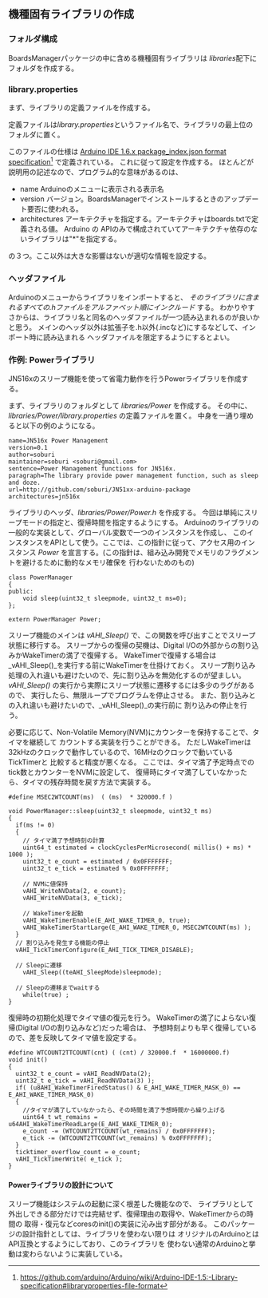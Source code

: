 機種固有ライブラリの作成
----------------------------

### フォルダ構成

BoardsManagerパッケージの中に含める機種固有ライブラリは
*libraries*配下にフォルダを作成する。

### library.properties

まず、ライブラリの定義ファイルを作成する。

定義ファイルは*library.properties*というファイル名で、ライブラリの最上位のフォルダに置く。

このファイルの仕様は
[Arduino IDE 1.6.x package_index.json format specification](https://github.com/arduino/Arduino/wiki/Arduino-IDE-1.5:-Library-specification#libraryproperties-file-format)[^1]
で定義されている。 これに従って設定を作成する。
ほとんどが説明用の記述なので、プログラム的な意味があるのは、

- name
    Arduinoのメニューに表示される表示名
- version
    バージョン。BoardsManagerでインストールするときのアップデート要否に使われる。
- architectures
    アーキテクチャを指定する。アーキテクチャはboards.txtで定義される値。
    Arduino の APIのみで構成されていてアーキテクチャ依存のないライブラリは"*"を指定する。

の３つ。ここ以外は大きな影響はないが適切な情報を設定する。

[^1]: <https://github.com/arduino/Arduino/wiki/Arduino-IDE-1.5:-Library-specification#libraryproperties-file-format>


### ヘッダファイル

Arduinoのメニューからライブラリをインポートすると、
_そのライブラリに含まれるすべての.hファイルをアルファベット順にインクルード_ する。
わかりやすさからは、ライブラリ名と同名のヘッダファイルが一つ読み込まれるのが良いかと思う。
メインのヘッダ以外は拡張子を.h以外(.incなど)にするなどして、インポート時に読み込まれる
ヘッダファイルを限定するようにするとよい。


### 作例: Powerライブラリ

JN516xのスリープ機能を使って省電力動作を行うPowerライブラリを作成する。

まず、ライブラリのフォルダとして *libraries/Power* を作成する。
その中に、 *libraries/Power/library.properties* の定義ファイルを置く。
中身を一通り埋めると以下の例のようになる。

```
name=JN516x Power Management
version=0.1
author=soburi
maintainer=soburi <soburi@gmail.com>
sentence=Power Management functions for JN516x.
paragraph=The library provide power management function, such as sleep and doze.
url=http://github.com/soburi/JN51xx-arduino-package
architectures=jn516x
```

ライブラリのヘッダ、*libraries/Power/Power.h* を作成する。
今回は単純にスリープモードの指定と、復帰時間を指定するようにする。
Arduinoのライブラリの一般的な実装として、グローバル変数で一つのインスタンスを作成し、
このインスタンスをAPIとして使う。ここでは、この指針に従って、アクセス用のインスタンス *Power*
を宣言する。(この指針は、組み込み開発でメモリのフラグメントを避けるために動的なメモリ確保を
  行わないためのもの)

```
class PowerManager
{
public:
	void sleep(uint32_t sleepmode, uint32_t ms=0);
};

extern PowerManager Power;
```

スリープ機能のメインは *vAHI\_Sleep()* で、この関数を呼び出すことでスリープ状態に移行する。
スリープからの復帰の契機は、Digital I/Oの外部からの割り込みかWakeTimerの満了で復帰する。
WakeTimerで復帰する場合は _vAHI\_Sleep()_を実行する前にWakeTimerを仕掛けておく。
スリープ割り込み処理の入れ違いも避けたいので、先に割り込みを無効化するのが望ましい。
_vAHI\_Sleep()_ の実行から実際にスリープ状態に遷移するには多少のラグがあるので、
実行したら、無限ループでプログラムを停止させる。
また、割り込みとの入れ違いも避けたいので、_vAHI\_Sleep()_の実行前に
割り込みの停止を行う。

必要に応じて、Non-Volatile Memory(NVM)にカウンターを保持することで、タイマを継続して
カウントする実装を行うことができる。
ただしWakeTimerは32kHzのクロックで動作しているので、16MHzのクロックで動いているTickTimerと
比較すると精度が悪くなる。
ここでは、タイマ満了予定時点でのtick数とカウンターをNVMに設定して、
復帰時にタイマ満了していなかったら、タイマの残存時間を戻す方法で実装する。

```
#define MSEC2WTCOUNT(ms)  ( (ms)  * 320000.f )

void PowerManager::sleep(uint32_t sleepmode, uint32_t ms)
{
  if(ms != 0)
  {
    // タイマ満了予想時刻の計算
    uint64_t estimated = clockCyclesPerMicrosecond( millis() + ms) * 1000 );
    uint32_t e_count = estimated / 0x0FFFFFFF;
    uint32_t e_tick = estimated % 0x0FFFFFFF;

    // NVMに値保持
    vAHI_WriteNVData(2, e_count);
    vAHI_WriteNVData(3, e_tick);

    // WakeTimerを起動
    vAHI_WakeTimerEnable(E_AHI_WAKE_TIMER_0, true);
    vAHI_WakeTimerStartLarge(E_AHI_WAKE_TIMER_0, MSEC2WTCOUNT(ms) );
  }
  // 割り込みを発生する機能の停止
  vAHI_TickTimerConfigure(E_AHI_TICK_TIMER_DISABLE);

  // Sleepに遷移
	vAHI_Sleep((teAHI_SleepMode)sleepmode);

  // Sleepの遷移までwaitする
	while(true) ;
}
```

復帰時の初期化処理でタイマ値の復元を行う。
WakeTimerの満了によらない復帰(Digital I/Oの割り込みなど)だった場合は、
予想時刻よりも早く復帰しているので、差を反映してタイマ値を設定する。

```
#define WTCOUNT2TTCOUNT(cnt) ( (cnt) / 320000.f  * 16000000.f)
void init()
{
  uint32_t e_count = vAHI_ReadNVData(2);
  uint32_t e_tick = vAHI_ReadNVData(3) );
  if( (u8AHI_WakeTimerFiredStatus() & E_AHI_WAKE_TIMER_MASK_0) == E_AHI_WAKE_TIMER_MASK_0)
  {
    //タイマが満了していなかったら、その時間を満了予想時間から繰り上げる
    uint64_t wt_remains = u64AHI_WakeTimerReadLarge(E_AHI_WAKE_TIMER_0);
    e_count -= (WTCOUNT2TTCOUNT(wt_remains) / 0x0FFFFFFF);
    e_tick -= (WTCOUNT2TTCOUNT(wt_remains) % 0x0FFFFFFF);
  }
  ticktimer_overflow_count = e_count;
  vAHI_TickTimerWrite( e_tick );
}
```

#### Powerライブラリの設計について

スリープ機能はシステムの起動に深く根差した機能なので、
ライブラリとして外出しできる部分だけでは完結せず、復帰理由の取得や、WakeTimerからの時間の
取得・復元などcoresのinit()の実装に沁み出す部分がある。
このパッケージの設計指針としては、ライブラリを使わない限りは
オリジナルのArduinoとはAPI互換とするようにしており、このライブラリを
使わない通常のArduinoと挙動は変わらないように実装している。
